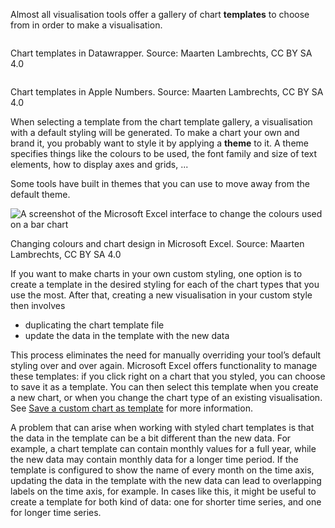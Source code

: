 Almost all visualisation tools offer a gallery of chart **templates** to choose from in order to make a visualisation.

<p class='center'>
<img src='Reproducing%20and%20reusing%20visualisations%20f0a47303bda6460eb93956910177ad23/datawrapper-chart-templates.png' alt='' class='max-600' />
</p>

Chart templates in Datawrapper. Source: Maarten Lambrechts, CC BY SA 4.0

<p class='center'>
<img src='Reproducing%20and%20reusing%20visualisations%20f0a47303bda6460eb93956910177ad23/numbers-chart-templates.png' alt='' class='max-600' />
</p>

Chart templates in Apple Numbers. Source: Maarten Lambrechts, CC BY SA 4.0

When selecting a template from the chart template gallery, a visualisation with a default styling will be generated. To make a chart your own and brand it, you probably want to style it by applying a **theme** to it. A theme specifies things like the colours to be used, the font family and size of text elements, how to display axes and grids, ... 

Some tools have built in themes that you can use to move away from the default theme.

![A screenshot of the Microsoft Excel interface to change the colours used on a bar chart](Reproducing%20and%20reusing%20visualisations%20f0a47303bda6460eb93956910177ad23/Excel-theming.png)

Changing colours and chart design in Microsoft Excel. Source: Maarten Lambrechts, CC BY SA 4.0

If you want to make charts in your own custom styling, one option is to create a template in the desired styling for each of the chart types that you use the most. After that, creating a new visualisation in your custom style then involves

- duplicating the chart template file
- update the data in the template with the new data

This process eliminates the need for manually overriding your tool’s default styling over and over again. Microsoft Excel offers functionality to manage these templates: if you click right on a chart that you styled, you can choose to save it as a template. You can then select this template when you create a new chart, or when you change the chart type of an existing visualisation. See [Save a custom chart as template](https://support.microsoft.com/en-us/office/save-a-custom-chart-as-a-template-259a5f9d-a9ec-4b3f-94b6-9f5e55187f2a) for more information.

A problem that can arise when working with styled chart templates is that the data in the template can be a bit different than the new data. For example, a chart template can contain monthly values for a full year, while the new data may contain monthly data for a longer time period. If the template is configured to show the name of every month on the time axis, updating the data in the template with the new data can lead to overlapping labels on the time axis, for example. In cases like this, it might be useful to create a template for both kind of data: one for shorter time series, and one for longer time series.